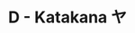 ---
contest: FINDIT
year: 2022
round: Final
problem: D
title: D - Katakana ヤ
pdf: /contests/FINDIT/2022/final/D - Katakana ヤ.pdf
---